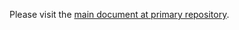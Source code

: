 Please visit the [main document at primary repository](https://github.com/FreeServiceSource/movie-web/blob/dev/.github/CONTRIBUTING.md).
